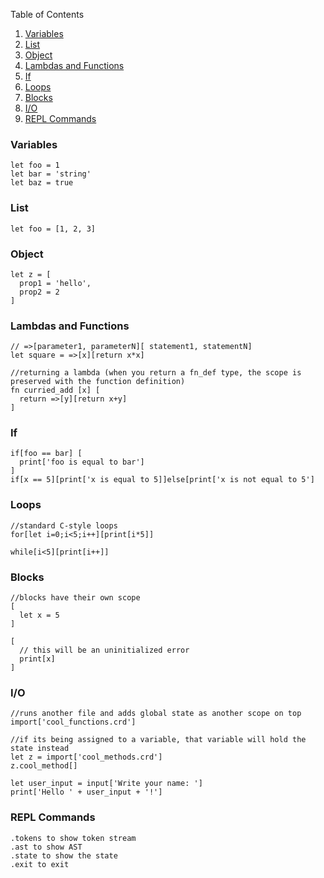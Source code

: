 Table of Contents
1. [Variables](###-Variables)
2. [List](###-List)
3. [Object](###-Object)
4. [Lambdas and Functions](###-Lambdas-and-Functions)
5. [If](###-If)
6. [Loops](###-Loops)
7. [Blocks](###-Blocks)
8. [I/O](###-I/O)
9. [REPL Commands](###-REPL-Commands)

### Variables
```
let foo = 1
let bar = 'string'
let baz = true
```
### List
```
let foo = [1, 2, 3]
```
### Object
```
let z = [
  prop1 = 'hello',
  prop2 = 2
]
```
### Lambdas and Functions
```
// =>[parameter1, parameterN][ statement1, statementN]
let square = =>[x][return x*x]

//returning a lambda (when you return a fn_def type, the scope is preserved with the function definition)
fn curried_add [x] [
  return =>[y][return x+y]
]
```

### If
```
if[foo == bar] [
  print['foo is equal to bar']
]
if[x == 5][print['x is equal to 5]]else[print['x is not equal to 5']
```

### Loops
```
//standard C-style loops
for[let i=0;i<5;i++][print[i*5]]

while[i<5][print[i++]]
```

### Blocks
```
//blocks have their own scope
[
  let x = 5
]

[
  // this will be an uninitialized error
  print[x]
]
```

### I/O
```
//runs another file and adds global state as another scope on top
import['cool_functions.crd']

//if its being assigned to a variable, that variable will hold the state instead
let z = import['cool_methods.crd']
z.cool_method[]

let user_input = input['Write your name: ']
print['Hello ' + user_input + '!']
```

### REPL Commands
```
.tokens to show token stream
.ast to show AST
.state to show the state
.exit to exit
```
